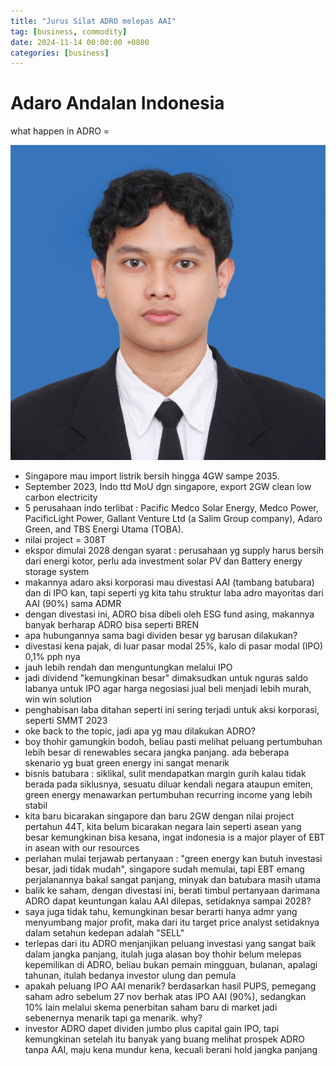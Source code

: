 ```yaml
---
title: "Jurus Silat ADRO melepas AAI"
tag: [business, commodity]
date: 2024-11-14 00:00:00 +0800
categories: [business]
---
```

# Adaro Andalan Indonesia
what happen in ADRO = 

![Profile Picture](assets/img/profile.jpg)


- Singapore mau import listrik bersih hingga 4GW sampe 2035.
- September 2023, Indo ttd MoU dgn singapore, export 2GW clean low carbon electricity
- 5 perusahaan indo terlibat : Pacific Medco Solar Energy, Medco Power, PacificLight Power, Gallant Venture Ltd (a Salim Group company), Adaro Green, and TBS Energi Utama (TOBA).
- nilai project = 308T
- ekspor dimulai 2028 dengan syarat : perusahaan yg supply harus bersih dari energi kotor, perlu ada investment solar PV dan Battery energy storage system
- makannya adaro aksi korporasi mau divestasi AAI (tambang batubara) dan di IPO kan, tapi seperti yg kita tahu struktur laba adro mayoritas dari AAI (90%) sama ADMR
- dengan divestasi ini, ADRO bisa dibeli oleh ESG fund asing, makannya banyak berharap ADRO bisa seperti BREN
- apa hubungannya sama bagi dividen besar yg barusan dilakukan?
- divestasi kena pajak, di luar pasar modal 25%, kalo di pasar modal (IPO) 0,1% pph nya
- jauh lebih rendah dan menguntungkan melalui IPO
- jadi dividend "kemungkinan besar" dimaksudkan untuk nguras saldo labanya untuk IPO agar harga negosiasi jual beli menjadi lebih murah, win win solution
- penghabisan laba ditahan seperti ini sering terjadi untuk aksi korporasi, seperti SMMT 2023
- oke back to the topic, jadi apa yg mau dilakukan ADRO?
- boy thohir gamungkin bodoh, beliau pasti melihat peluang pertumbuhan lebih besar di renewables secara jangka panjang. ada beberapa skenario yg buat green energy ini sangat menarik
- bisnis batubara : siklikal, sulit mendapatkan margin gurih kalau tidak berada pada siklusnya, sesuatu diluar kendali negara ataupun emiten, green energy menawarkan pertumbuhan recurring income yang lebih stabil
- kita baru bicarakan singapore dan baru 2GW dengan nilai project pertahun 44T, kita belum bicarakan negara lain seperti asean yang besar kemungkinan bisa kesana, ingat indonesia is a major player of EBT in asean with our resources
- perlahan mulai terjawab pertanyaan : "green energy kan butuh investasi besar, jadi tidak mudah", singapore sudah memulai, tapi EBT emang perjalanannya bakal sangat panjang, minyak dan batubara masih utama
- balik ke saham, dengan divestasi ini, berati timbul pertanyaan darimana ADRO dapat keuntungan kalau AAI dilepas, setidaknya sampai 2028?
- saya juga tidak tahu, kemungkinan besar berarti hanya admr yang menyumbang major profit, maka dari itu target price analyst setidaknya dalam setahun kedepan adalah "SELL"
- terlepas dari itu ADRO menjanjikan peluang investasi yang sangat baik dalam jangka panjang, itulah juga alasan boy thohir belum melepas kepemilikan di ADRO, beliau bukan pemain mingguan, bulanan, apalagi tahunan, itulah bedanya investor ulung dan pemula
- apakah peluang IPO AAI menarik? berdasarkan hasil PUPS, pemegang saham adro sebelum 27 nov berhak atas IPO AAI (90%), sedangkan 10% lain melalui skema penerbitan saham baru di market jadi sebenernya menarik tapi ga menarik. why?
- investor ADRO dapet dividen jumbo plus capital gain IPO, tapi kemungkinan setelah itu banyak yang buang melihat prospek ADRO tanpa AAI, maju kena mundur kena, kecuali berani hold jangka panjang
